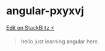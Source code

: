# angular-pxyxvj

[Edit on StackBlitz ⚡️](https://stackblitz.com/edit/angular-pxyxvj)
>hello just learning angular here.